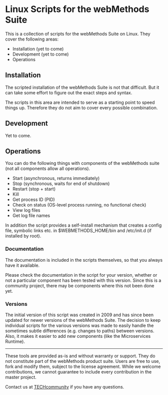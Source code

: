 # Linux Scripts for the webMethods Suite

This is a collection of scripts for the webMethods Suite on Linux.
They cover the following areas:

- Installation (yet to come)
- Development (yet to come)
- Operations


## Installation

The scripted installation of the webMethods Suite is not that difficult.
But it can take some effort to figure out the exact steps and syntax.

The scripts in this area are intended to serve as a starting point to speed
things up. Therefore they do not aim to cover every possible combination.

## Development

Yet to come.

## Operations

You can do the following things with components of the webMethods suite
(not all components allow all operations).

- Start (asynchronous, returns immediately)
- Stop (synchronous, waits for end of shutdown)
- Restart (stop + start)
- Kill
- Get process ID (PID)
- Check on status (OS-level process running, no functional check)
- View log files
- Get log file names

In addition the script provides a self-install mechanism that creates
a config file, symbolic links etc. in $WEBMETHODS_HOME/bin and /etc/init.d
(if installed by root).

### Documentation

The documentation is included in the scripts themselves, so that
you always have it available.

Please check the documentation in the script for your version,
whether or not a particular component has been tested with this
version. Since this is a community project, there may be
components where this not been done yet.

### Versions

The initial version of this script was created in 2009 and has since
been updated for newer versions of the webMethods Suite.
The decision to keep individual scripts for the various versions
was made to easily handle the sometimes subtle differences
(e.g. changes to paths) between versions. Also, it makes it
easier to add new components (like the Microservices Runtime).



______________________
These tools are provided as-is and without warranty or support. They do not constitute part of the webMethods product suite. Users are free to use, fork and modify them, subject to the license agreement. While we welcome contributions, we cannot guarantee to include every contribution in the master project.

Contact us at [TECHcommunity](mailto:technologycommunity@softwareag.com?subject=Github/SoftwareAG) if you have any questions.
